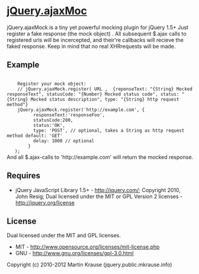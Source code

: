<a name="README">[jQuery.ajaxMoc](https://github.com/martinkr/jQuery.ajaxMoc)</a>
=======
jQuery.ajaxMock is a tiny yet powerful mocking plugin for jQuery 1.5+
Just register a fake response  (the mock object) . All subsequent $.ajax calls to registered urls will be incercepted, and their're callbacks will recieve the faked response. Keep in mind that no real XHRrequests will be made.
## Example
<code>
    Register your mock object:
    // jQuery.ajaxMock.register( URL ,  {reponseText: "{String} Mocked responseText", statusCode: "{Number} Mocked status code", status: "{String} Mocked status description", type: "{String} http request method"}
    jQuery.ajaxMock.register('http://example.com', {
          responseText:'responseFoo',
          statusCode:200,
          status:'OK',
          type: 'POST', // optional, takes a String as http request method default: 'GET'
          delay: 1000 // optional
        }
   );
</code>
And all $.ajax-calls to 'http://example.com' will return the mocked response.

## Requires
* jQuery JavaScript Library 1.5+ - http://jquery.com/; Copyright 2010, John Resig; Dual licensed under the MIT or GPL Version 2 licenses - http://jquery.org/license

## License
Dual licensed under the MIT and GPL licenses.

* MIT - http://www.opensource.org/licenses/mit-license.php
* GNU - http://www.gnu.org/licenses/gpl-3.0.html

Copyright (c) 2010-2012 Martin Krause (jquery.public.mkrause.info)
